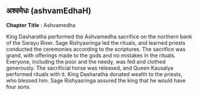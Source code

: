 ## अश्वमेधः (ashvamEdhaH)
**Chapter Title** : Ashvamedha

King Dasharatha performed the Ashvamedha sacrifice on the northern bank of the Sarayu River. Sage Rishyasringa led the rituals, and learned priests conducted the ceremonies according to the scriptures. The sacrifice was grand, with offerings made to the gods and no mistakes in the rituals. Everyone, including the poor and the needy, was fed and clothed generously. The sacrificial horse was released, and Queen Kausalya performed rituals with it. King Dasharatha donated wealth to the priests, who blessed him. Sage Rishyasringa assured the king that he would have four sons.